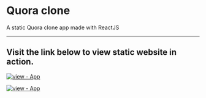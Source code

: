 # Quora clone
A static Quora clone app made with ReactJS

<hr>

## Visit the link below to view static website in action.

[![view - App](https://img.shields.io/badge/view-Static_React_Quora_Clone_"Render_Link"-red?style=for-the-badge)](https://quora-clone.onrender.com/)

[![view - App](https://img.shields.io/badge/view-Static_React_Quora_Clone_"Netlify_Link"-red?style=for-the-badge)](https://quora-clone-react.netlify.app/)


